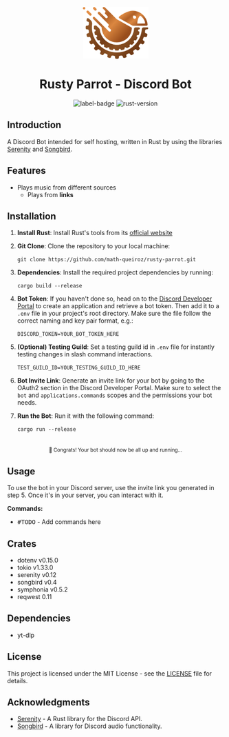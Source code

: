 <div align="center">
   <img src="./docs/images/logo.png" alt="Rusty-Parrot_logo.png" style="height: 120px;"/>
   <h1>Rusty Parrot - Discord Bot</h1>
   <img alt="label-badge" src="https://img.shields.io/badge/discord-bot-green?style=flat-square"/>
   <img alt="rust-version" src="https://img.shields.io/badge/rust-1.74.0+-93450a.svg?style=flat-square"/>
</div>

## Introduction

A Discord Bot intended for self hosting, written in Rust by using the libraries [Serenity](https://github.com/serenity-rs/serenity) and [Songbird](https://github.com/serenity-rs/songbird).

## Features
+ Plays music from different sources
	+ Plays from **links**

## Installation

1. **Install Rust**: Install Rust's tools from its [official website](https://www.rust-lang.org/tools/install)

2. **Git Clone**: Clone the repository to your local machine:

   ```
   git clone https://github.com/math-queiroz/rusty-parrot.git
   ```

3. **Dependencies**: Install the required project dependencies by running:

   ```
   cargo build --release
   ```

4. **Bot Token**: If you haven't done so, head on to the [Discord Developer Portal](https://discord.com/developers/applications) to create an application and retrieve a bot token. Then add it to a `.env` file in your project's root directory. Make sure the file follow the correct naming and key pair format, e.g.:

   ```
   DISCORD_TOKEN=YOUR_BOT_TOKEN_HERE
   ```

5. **(Optional) Testing Guild**: Set a testing guild id in `.env` file for instantly testing changes in slash command interactions.

   ```
   TEST_GUILD_ID=YOUR_TESTING_GUILD_ID_HERE
   ```

6. **Bot Invite Link**: Generate an invite link for your bot by going to the OAuth2 section in the Discord Developer Portal. Make sure to select the `bot` and `applications.commands` scopes and the permissions your bot needs.

7. **Run the Bot**: Run it with the following command:

   ```
   cargo run --release
   ```

<div align="center">
   <br/>
   <small>🎉 Congrats! Your bot should now be all up and running...</small>
</div>

## Usage

To use the bot in your Discord server, use the invite link you generated in step 5. Once it's in your server, you can interact with it.

**Commands:**

+ <kbd>#TODO</kbd> - Add commands here

## Crates

+ dotenv v0.15.0
+ tokio v1.33.0
+ serenity v0.12
+ songbird v0.4
+ symphonia v0.5.2
+ reqwest 0.11

## Dependencies

+ yt-dlp

<!-- ## Contributing

Contributions are welcome! If you have improvements, bug fixes, or features to add, please create a pull request. Make sure your code follows the project's coding standards. -->

## License

This project is licensed under the MIT License - see the [LICENSE](LICENSE) file for details.

## Acknowledgments

- [Serenity](https://github.com/serenity-rs/serenity) - A Rust library for the Discord API.
- [Songbird](https://github.com/serenity-rs/songbird) - A library for Discord audio functionality.
